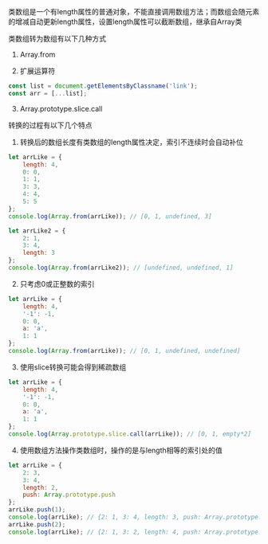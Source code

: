 类数组是一个有length属性的普通对象，不能直接调用数组方法；而数组会随元素的增减自动更新length属性，设置length属性可以截断数组，继承自Array类

类数组转为数组有以下几种方式

1. Array.from

2. 扩展运算符

```js
const list = document.getElementsByClassname('link');
const arr = [...list];
```

3. Array.prototype.slice.call

转换的过程有以下几个特点

1. 转换后的数组长度有类数组的length属性决定，索引不连续时会自动补位

```js
let arrLike = {
    length: 4,
    0: 0,
    1: 1,
    3: 3,
    4: 4,
    5: 5
};
console.log(Array.from(arrLike)); // [0, 1, undefined, 3]

let arrLike2 = {
    2: 1,
    3: 4,
    length: 3
};
console.log(Array.from(arrLike2)); // [undefined, undefined, 1]
```

2. 只考虑0或正整数的索引

```js
let arrLike = {
    length: 4,
    '-1': -1,
    0: 0,
    a: 'a',
    1: 1
};
console.log(Array.from(arrLike)); // [0, 1, undefined, undefined]
```

3. 使用slice转换可能会得到稀疏数组

```js
let arrLike = {
    length: 4,
    '-1': -1,
    0: 0,
    a: 'a',
    1: 1
};
console.log(Array.prototype.slice.call(arrLike)); // [0, 1, empty*2]
```

4. 使用数组方法操作类数组时，操作的是与length相等的索引处的值

```js
let arrLike = {
    2: 3,
    3: 4,
    length: 2,
    push: Array.prototype.push
};
arrLike.push(1);
console.log(arrLike); // {2: 1, 3: 4, length: 3, push: Array.prototype.push}
arrLike.push(2);
console.log(arrLike); // {2: 1, 3: 2, length: 4, push: Array.prototype.push}
```